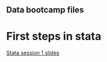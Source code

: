 ## Data bootcamp files
# First steps in stata
[Stata session 1 slides](https://economic.github.io/data_bootcamp/stata_session1.pdf)
